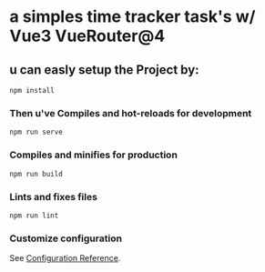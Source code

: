
# a simples time tracker task's w/ Vue3 VueRouter@4

## u can easly setup the Project by:
```
npm install
```

### Then u've Compiles and hot-reloads for development
```
npm run serve
```

### Compiles and minifies for production
```
npm run build
```

### Lints and fixes files
```
npm run lint
```

### Customize configuration
See [Configuration Reference](https://cli.vuejs.org/config/).

